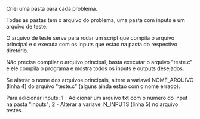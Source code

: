 Criei uma pasta para cada problema.

Todas as pastas tem o arquivo do problema, uma pasta com inputs e um arquivo de teste.

O arquivo de teste serve para rodar um script que compila o arquivo principal e o executa com os inputs que estao na pasta do respectivo diretório.

Não precisa compilar o arquivo principal, basta executar o arquivo "teste.c" e ele compila o programa e mostra todos os inputs e outputs desejados. 

Se alterar o nome dos arquivos principais, altere a variavel NOME_ARQUIVO (linha 4) do arquivo "teste.c" (alguns ainda estao com o nome errado).

Para adicionar inputs:
    1 - Adicionar um arquivo txt com o numero do input na pasta "inputs";
    2 - Alterar a variavel N_INPUTS (linha 5) no arquivo testes. 